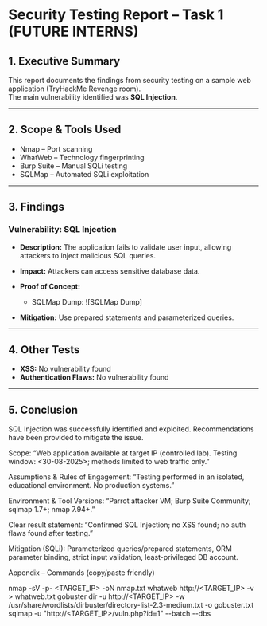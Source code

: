 # Security Testing Report – Task 1 (FUTURE INTERNS)

## 1. Executive Summary
This report documents the findings from security testing on a sample web application (TryHackMe Revenge room).  
The main vulnerability identified was **SQL Injection**.

---

## 2. Scope & Tools Used
- Nmap – Port scanning
- WhatWeb – Technology fingerprinting
- Burp Suite – Manual SQLi testing
- SQLMap – Automated SQLi exploitation

---

## 3. Findings

### Vulnerability: SQL Injection
- **Description:** The application fails to validate user input, allowing attackers to inject malicious SQL queries.
- **Impact:** Attackers can access sensitive database data.
- **Proof of Concept:**
    
    - SQLMap Dump: ![SQLMap Dump]
- **Mitigation:** Use prepared statements and parameterized queries.

---

## 4. Other Tests
- **XSS:** No vulnerability found
- **Authentication Flaws:** No vulnerability found

---

## 5. Conclusion
SQL Injection was successfully identified and exploited. Recommendations have been provided to mitigate the issue.


Scope: “Web application available at target IP (controlled lab). Testing window: <30-08-2025>; methods limited to web traffic only.”

Assumptions & Rules of Engagement: “Testing performed in an isolated, educational environment. No production systems.”

Environment & Tool Versions: “Parrot attacker VM; Burp Suite Community; sqlmap 1.7+; nmap 7.94+.”

Clear result statement: “Confirmed SQL Injection; no XSS found; no auth flaws found after testing.”

Mitigation (SQLi): Parameterized queries/prepared statements, ORM parameter binding, strict input validation, least-privileged DB account.

Appendix – Commands (copy/paste friendly)

nmap -sV -p- <TARGET_IP> -oN nmap.txt
whatweb http://<TARGET_IP> -v > whatweb.txt
gobuster dir -u http://<TARGET_IP> -w /usr/share/wordlists/dirbuster/directory-list-2.3-medium.txt -o gobuster.txt
sqlmap -u "http://<TARGET_IP>/vuln.php?id=1" --batch --dbs


